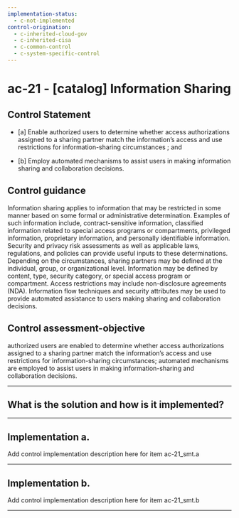 ```yaml
---
implementation-status:
  - c-not-implemented
control-origination:
  - c-inherited-cloud-gov
  - c-inherited-cisa
  - c-common-control
  - c-system-specific-control
---
```


# ac-21 - \[catalog\] Information Sharing

## Control Statement

- \[a\] Enable authorized users to determine whether access authorizations assigned to a sharing partner match the information’s access and use restrictions for information-sharing circumstances ; and

- \[b\] Employ automated mechanisms to assist users in making information sharing and collaboration decisions.

## Control guidance

Information sharing applies to information that may be restricted in some manner based on some formal or administrative determination. Examples of such information include, contract-sensitive information, classified information related to special access programs or compartments, privileged information, proprietary information, and personally identifiable information. Security and privacy risk assessments as well as applicable laws, regulations, and policies can provide useful inputs to these determinations. Depending on the circumstances, sharing partners may be defined at the individual, group, or organizational level. Information may be defined by content, type, security category, or special access program or compartment. Access restrictions may include non-disclosure agreements (NDA). Information flow techniques and security attributes may be used to provide automated assistance to users making sharing and collaboration decisions.

## Control assessment-objective

authorized users are enabled to determine whether access authorizations assigned to a sharing partner match the information’s access and use restrictions for information-sharing circumstances;
automated mechanisms are employed to assist users in making information-sharing and collaboration decisions.

______________________________________________________________________

## What is the solution and how is it implemented?

<!-- Please leave this section blank and enter implementation details in the parts below. -->

______________________________________________________________________

## Implementation a.

Add control implementation description here for item ac-21_smt.a

______________________________________________________________________

## Implementation b.

Add control implementation description here for item ac-21_smt.b

______________________________________________________________________
